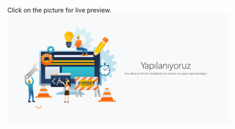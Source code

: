Click on the picture for live preview. 
![Image](https://raw.githubusercontent.com/ozanercan/sampleMaintenancePage/master/previewImages/image.jpg)
